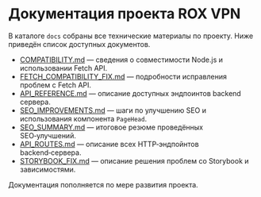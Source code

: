 # Документация проекта ROX VPN

В каталоге `docs` собраны все технические материалы по проекту. Ниже приведён список доступных документов.

- [COMPATIBILITY.md](COMPATIBILITY.md) — сведения о совместимости Node.js и использовании Fetch API.
- [FETCH_COMPATIBILITY_FIX.md](FETCH_COMPATIBILITY_FIX.md) — подробности исправления проблем с Fetch API.
- [API_REFERENCE.md](API_REFERENCE.md) — описание доступных эндпоинтов backend сервера.
- [SEO_IMPROVEMENTS.md](SEO_IMPROVEMENTS.md) — шаги по улучшению SEO и использования компонента `PageHead`.
- [SEO_SUMMARY.md](SEO_SUMMARY.md) — итоговое резюме проведённых SEO‑улучшений.
- [API_ROUTES.md](API_ROUTES.md) — описание всех HTTP‑эндпойнтов backend‑сервера.
- [STORYBOOK_FIX.md](STORYBOOK_FIX.md) — описание решения проблем со Storybook и зависимостями.

Документация пополняется по мере развития проекта.
